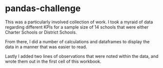 # pandas-challenge

This was a particularly involved collection of work.  I took a myraid of data regarding different KPIs for a sample size of 14 schools that were either Charter Schools or District Schools.

From there, I did a number of calculations and dataframes to display the data in a manner that was easier to read.

Lastly I added two lines of observations that were noted within the data, and wrote them out in the first cell of this workbook.
